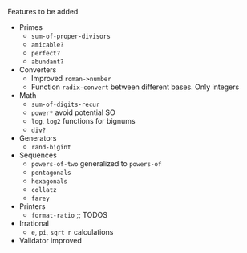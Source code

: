 Features to be added

* Primes
  - `sum-of-proper-divisors`
  - `amicable?`
  - `perfect?`
  - `abundant?`
* Converters
  - Improved `roman->number`
  - Function `radix-convert` between different bases. Only integers
* Math
  - `sum-of-digits-recur`
  - `power*` avoid potential SO
  - `log`, `log2` functions for bignums
  - `div?`
* Generators
  - `rand-bigint`
* Sequences
  - `powers-of-two` generalized to `powers-of`
  - `pentagonals`
  - `hexagonals`
  - `collatz`
  - `farey`
* Printers
  - `format-ratio` ;; TODOS
* Irrational
  - `e`, `pi`, `sqrt n` calculations
* Validator improved
